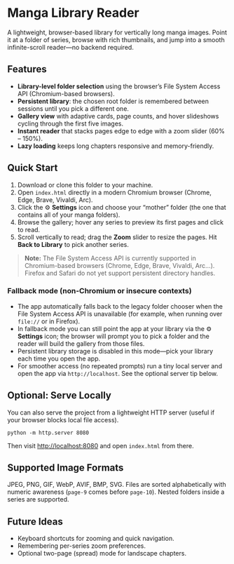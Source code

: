 # Manga Library Reader

A lightweight, browser-based library for vertically long manga images. Point it at a folder of series, browse with rich thumbnails, and jump into a smooth infinite-scroll reader—no backend required.

## Features

- **Library-level folder selection** using the browser’s File System Access API (Chromium-based browsers).
- **Persistent library**: the chosen root folder is remembered between sessions until you pick a different one.
- **Gallery view** with adaptive cards, page counts, and hover slideshows cycling through the first five images.
- **Instant reader** that stacks pages edge to edge with a zoom slider (60% – 150%).
- **Lazy loading** keeps long chapters responsive and memory-friendly.

## Quick Start

1. Download or clone this folder to your machine.
2. Open `index.html` directly in a modern Chromium browser (Chrome, Edge, Brave, Vivaldi, Arc).
3. Click the ⚙️ **Settings** icon and choose your “mother” folder (the one that contains all of your manga folders).
4. Browse the gallery; hover any series to preview its first pages and click to read.
5. Scroll vertically to read; drag the **Zoom** slider to resize the pages. Hit **Back to Library** to pick another series.

> **Note:** The File System Access API is currently supported in Chromium-based browsers (Chrome, Edge, Brave, Vivaldi, Arc…). Firefox and Safari do not yet support persistent directory handles.

### Fallback mode (non-Chromium or insecure contexts)

- The app automatically falls back to the legacy folder chooser when the File System Access API is unavailable (for example, when running over `file://` or in Firefox).
- In fallback mode you can still point the app at your library via the ⚙️ **Settings** icon; the browser will prompt you to pick a folder and the reader will build the gallery from those files.
- Persistent library storage is disabled in this mode—pick your library each time you open the app.
- For smoother access (no repeated prompts) run a tiny local server and open the app via `http://localhost`. See the optional server tip below.

## Optional: Serve Locally

You can also serve the project from a lightweight HTTP server (useful if your browser blocks local file access).

```fish
python -m http.server 8080
```

Then visit [http://localhost:8080](http://localhost:8080) and open `index.html` from there.

## Supported Image Formats

JPEG, PNG, GIF, WebP, AVIF, BMP, SVG. Files are sorted alphabetically with numeric awareness (`page-9` comes before `page-10`). Nested folders inside a series are supported.

## Future Ideas

- Keyboard shortcuts for zooming and quick navigation.
- Remembering per-series zoom preferences.
- Optional two-page (spread) mode for landscape chapters.
